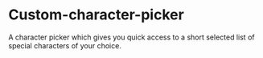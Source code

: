 # Custom-character-picker
A character picker which gives you quick access to a short selected list of special characters of your choice.
